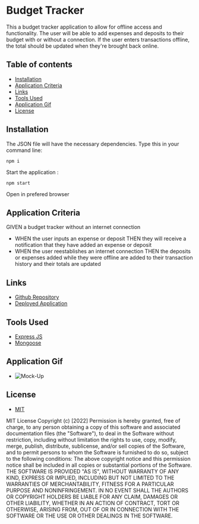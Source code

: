 # Budget Tracker

This a budget tracker application to allow for offline access and functionality. The user will be able to add expenses and deposits to their budget with or without a connection. If the user enters transactions offline, the total should be updated when they're brought back online.

## Table of contents

- [Installation](#installation)
- [Application Criteria](#application-criteria)
- [Links](#links)
- [Tools Used](#tools-used)
- [Application Gif](#application-gif)
- [License](#license)

## Installation

The JSON file will have the necessary dependencies. Type this in your command line:

```
npm i
```

Start the application :

```
npm start
```

Open in prefered browser

## Application Criteria

GIVEN a budget tracker without an internet connection

- WHEN the user inputs an expense or deposit
  THEN they will receive a notification that they have added an expense or deposit
- WHEN the user reestablishes an internet connection
  THEN the deposits or expenses added while they were offline are added to their transaction history and their totals are updated

## Links

- [Github Repository](https://github.com/MtendeRoll/budgetTracker)
- [Deployed Application](https://budget-tracker-roll.herokuapp.com/)

## Tools Used

- [Express JS](https://www.npmjs.com/package/express)
- [Mongoose](https://www.npmjs.com/package/mongoose)

## Application Gif

- ![Mock-Up]()

## License

- [MIT](./LICENSE)

MIT License Copyright (c) [2022] Permission is hereby granted, free of charge, to any person obtaining a copy of this software and associated documentation files (the "Software"), to deal in the Software without restriction, including without limitation the rights to use, copy, modify, merge, publish, distribute, sublicense, and/or sell copies of the Software, and to permit persons to whom the Software is furnished to do so, subject to the following conditions: The above copyright notice and this permission notice shall be included in all copies or substantial portions of the Software. THE SOFTWARE IS PROVIDED "AS IS", WITHOUT WARRANTY OF ANY KIND, EXPRESS OR IMPLIED, INCLUDING BUT NOT LIMITED TO THE WARRANTIES OF MERCHANTABILITY, FITNESS FOR A PARTICULAR PURPOSE AND NONINFRINGEMENT. IN NO EVENT SHALL THE AUTHORS OR COPYRIGHT HOLDERS BE LIABLE FOR ANY CLAIM, DAMAGES OR OTHER LIABILITY, WHETHER IN AN ACTION OF CONTRACT, TORT OR OTHERWISE, ARISING FROM, OUT OF OR IN CONNECTION WITH THE SOFTWARE OR THE USE OR OTHER DEALINGS IN THE SOFTWARE.
